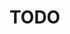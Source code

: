 # TODO
<!--
BUGS or problems to do after uploading new website

    - Lite youtube to lazyload
    - Optimize the images
    - Fix drop down corners on leads part on moblie by using css options.
    - Fix Nav bar in moblie
    - Fix Top photos
    - Fix Robot tab in mobile
    - Update contact css
    - Update mobile calender css
    - Add past robots
    - Add sponsors
    - Have Nav bar color when at sections
    - ^Maybe add small bar or smt under the text at nav^ 
    -
    - Fix the robot page carousel order. Should go 2009=A 2010=B etc.




### 1. Order Pinegrow license
- Send the following email to support@pinegrow.com:

Hello,

I am writing to you on behalf of my high school FRC robotics team, Crevolution Robotics. We are a nonprofit organization with 501(c)3 status. As such, we were looking to get a license of this program at reduced pricing. Attached below is the proof of our non-profit status. If you could let me know of any further information required to order this license, please me know.

Thank you,
Whoever Whoever,
Crevolution Robotics

- Order program
- profit

### 2. Set up new domain (Done)
- Order new domain [go to this [link](https://domains.google.com/registrar/search?searchTerm=team2851&hl=en&tab=1), add the .org or whatever to cart, purchase]
- Follow the [github](https://docs.github.com/en/pages/configuring-a-custom-domain-for-your-github-pages-site/managing-a-custom-domain-for-your-github-pages-site) and [CNAME](https://help.instapage.com/hc/en-us/articles/115013755448-Creating-a-CNAME-record-on-Google-domains-google-) guides
- Troubleshoot or discord dm me if anything goes wrong

### 3. Fix the website
- Self explanatory, fix the website
-->
